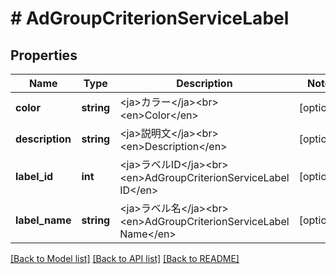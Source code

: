 # # AdGroupCriterionServiceLabel

## Properties

Name | Type | Description | Notes
------------ | ------------- | ------------- | -------------
**color** | **string** | &lt;ja&gt;カラー&lt;/ja&gt;&lt;br&gt;&lt;en&gt;Color&lt;/en&gt; | [optional] 
**description** | **string** | &lt;ja&gt;説明文&lt;/ja&gt;&lt;br&gt;&lt;en&gt;Description&lt;/en&gt; | [optional] 
**label_id** | **int** | &lt;ja&gt;ラベルID&lt;/ja&gt;&lt;br&gt;&lt;en&gt;AdGroupCriterionServiceLabel ID&lt;/en&gt; | [optional] 
**label_name** | **string** | &lt;ja&gt;ラベル名&lt;/ja&gt;&lt;br&gt;&lt;en&gt;AdGroupCriterionServiceLabel Name&lt;/en&gt; | [optional] 

[[Back to Model list]](../../README.md#documentation-for-models) [[Back to API list]](../../README.md#documentation-for-api-endpoints) [[Back to README]](../../README.md)


